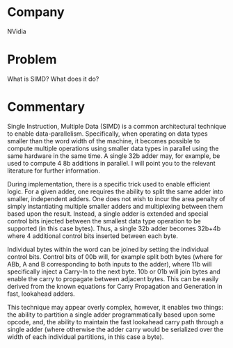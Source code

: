 # Company

NVidia

# Problem

What is SIMD? What does it do?

# Commentary

Single Instruction, Multiple Data (SIMD) is a common architectural technique to
enable data-parallelism. Specifically, when operating on data types smaller than
the word width of the machine, it becomes possible to compute multiple
operations using smaller data types in parallel using the same hardware in the
same time. A single 32b adder may, for example, be used to compute 4 8b
additions in parallel. I will point you to the relevant literature for further
information.

During implementation, there is a specific trick used to enable efficient
logic. For a given adder, one requires the ability to split the same adder into
smaller, independent adders. One does not wish to incur the area penalty of
simply instantiating multiple smaller adders and multiplexing between them based
upon the result. Instead, a single adder is extended and special control bits
injected between the smallest data type operation to be supported (in this case
bytes). Thus, a single 32b adder becomes 32b+4b where 4 additional control bits
inserted between each byte.

Individual bytes within the word can be joined by setting the individual
control bits. Control bits of 00b will, for example split both bytes (where for
ABb, A and B corresponding to both inputs to the adder), where 11b will
specifically inject a Carry-In to the next byte. 10b or 01b will join bytes and
enable the carry to propagate between adjacent bytes. This can be easily derived
from the known equations for Carry Propagation and Generation in fast,
lookahead adders.

This technique may appear overly complex, however, it enables two things: the
ability to partition a single adder programmatically based upon some opcode,
and, the ability to maintain the fast lookahead carry path through a single
adder (where otherwise the adder carry would be serialized over the width of
each individual partitions, in this case a byte).
